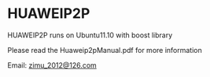 HUAWEIP2P
=========
HUAWEIP2P runs on Ubuntu11.10 with boost library

Please read the Huaweip2pManual.pdf for more information

Email: zimu_2012@126.com


